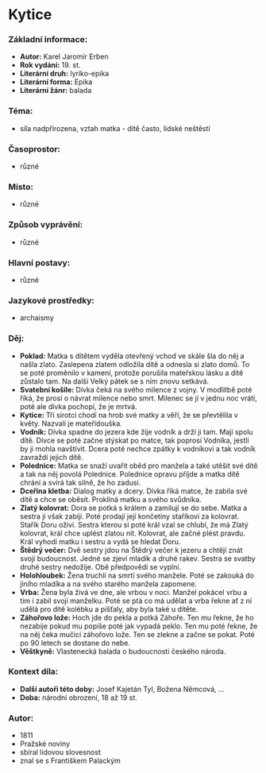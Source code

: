 # Kytice

### Základní informace:
- **Autor:** Karel Jaromír Erben
- **Rok vydání:** 19. st.
- **Literární druh:** lyriko-epika
- **Literární forma:** Epika
- **Literární žánr:** balada

### Téma: 
- síla nadpřirozena, vztah matka - dítě často, lidské neštěstí

### Časoprostor:
- různé

### Místo: 
- různé

### Způsob vyprávění: 
- různé

### Hlavní postavy:
- různé

### Jazykové prostředky:
- archaismy

### Děj: 
- **Poklad:** Matka s dítětem vyděla otevřený vchod ve skále šla do něj a našla zlato. Zaslepena zlatem odložila dítě a odnesla si zlato domů. To se poté proměnilo v kamení, protože porušila mateřskou lásku a dítě zůstalo tam. Na další Velký pátek se s ním znovu setkává.
- **Svatební košile:** Dívka čeká na svého milence z vojny. V modlitbě poté říká, že prosí o návrat milence nebo smrt. Milenec se jí v jednu noc vrátí, poté ale dívka pochopí, že je mrtvá.
- **Kytice:** Tři sirotci chodí na hrob své matky a věří, že se převtělila v květy. Nazvali je mateřídouška.
- **Vodník:** Dívka spadne do jezera kde žije vodník a drží ji tam. Mají spolu dítě. Dívce se poté začne stýskat po matce, tak poprosí Vodníka, jestli by ji mohla navštívit. Dcera poté nechce zpátky k vodníkovi a tak vodník zavraždí jejich dítě. 
- **Polednice:** Matka se snaží uvařit oběd pro manžela a také utěšit své dítě a tak na něj povolá Polednice. Polednice opravu příjde a matka dítě chrání a svírá tak silně, že ho zadusí.
- **Dceřina kletba:** Dialog matky a dcery. Dívka říká matce, že zabila své dítě a chce se oběsit. Proklíná matku a svého svůdníka. 
- **Zlatý kolovrat:** Dora se potká s králem a zamilují se do sebe. Matka a sestra ji však zabijí. Poté prodají její končetiny staříkovi za kolovrat. Stařík Doru oživí. Sestra kterou si poté král vzal se chlubí, že má Zlatý kolovrat, král chce uplést zlatou nit. Kolovrat, ale začné plést pravdu. Král vyhodí matku i sestru a vydá se hledat Doru.
- **Štědrý večer:** Dvě sestry jdou na Štědrý večer k jezeru a chtějí znát svojí budoucnost. Jedné se zjeví mladík a druhé rakev. Sestra se svatby druhé sestry nedožije. Obě předpovědi se vyplní.
- **Holohloubek:** Žena truchlí na smrtí svého manžele. Poté se zakouká do jiního mladíka a na svého starého manžela zapomene. 
- **Vrba:** Žena byla živá ve dne, ale vrbou v noci. Manžel pokácel vrbu a tím i zabil svojí manželku. Poté se ptá co má udělat a vrba řekne ať z ní udělá pro dítě kolébku a píšťaly, aby byla také u dítěte.
- **Záhořovo lože:** Hoch jde do pekla a potká Záhoře. Ten mu řekne, že ho nezabije pokud mu popíše poté jak vypadá peklo. Ten mu poté řekne, že na něj čeka mučící záhořovo lože. Ten se zlekne a začne se pokat. Poté po 90 letech se dostane do nebe.
- **Věštkyně:** Vlastenecká balada o budoucnosti českého národa.

### Kontext díla: 
- **Další autoři této doby:** Josef Kajetán Tyl, Božena Němcová, ...
- **Doba:** národní obrození, 18 až 19 st.

### Autor: 
- 1811
- Pražské noviny
- sbíral lidovou slovesnost
- znal se s Františkem Palackým

